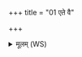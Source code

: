 +++
title = "01 एते वै"

+++
<details><summary>मूलम् (WS)</summary>

एते वै प्रियाश्चाप्रियाश्च ऋत्विजः स्वर्गं लोकं गमयन्ति यदतिथयः ॥ १ ॥
</details>